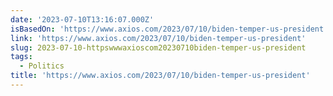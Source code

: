 ```yaml
---
date: '2023-07-10T13:16:07.000Z'
isBasedOn: 'https://www.axios.com/2023/07/10/biden-temper-us-president'
link: 'https://www.axios.com/2023/07/10/biden-temper-us-president'
slug: 2023-07-10-httpswwwaxioscom20230710biden-temper-us-president
tags:
  - Politics
title: 'https://www.axios.com/2023/07/10/biden-temper-us-president'
---
```


